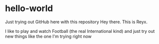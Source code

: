# hello-world
Just trying out GitHub here with this repository
Hey there. This is Reyx.

I like to play and watch Football (the real International kind) and just try out new things like the one I'm trying right now
